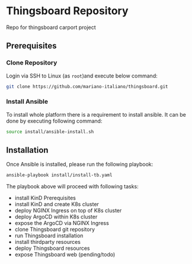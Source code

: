 # Thingsboard Repository
Repo for thingsboard carport project

## Prerequisites

### Clone Repository

Login via SSH to Linux (as `root`)and execute below command:
```sh
git clone https://github.com/mariano-italiano/thingsboard.git
```

### Install Ansible

To install whole platform there is a requirement to install ansible. It can be done by executing following command:
```sh
source install/ansible-install.sh
```

## Installation

Once Ansible is installed, please run the following playbook:
```sh
ansible-playbook install/install-tb.yaml
```

The playbook above will proceed with following tasks:
- install KinD Prerequisites
- install KinD and create K8s cluster
- deploy NGINX Ingress on top of K8s cluster
- deploy ArgoCD within K8s cluster
- expose the ArgoCD via NGINX Ingress
- clone Thingsboard git repository
- run Thingsboard installation
- install thirdparty resources
- deploy Thingsboard resources
- expose Thingsboard web (pending/todo)
